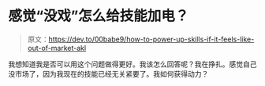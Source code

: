 # 感觉“没戏”怎么给技能加电？

> 原文：<https://dev.to/00babe9/how-to-power-up-skills-if-it-feels-like-out-of-market-akl>

我想知道我是否可以用这个问题做得更好。我该怎么回答呢？我在挣扎。感觉自己没市场了，因为我现在的技能已经无关紧要了。我如何获得动力？